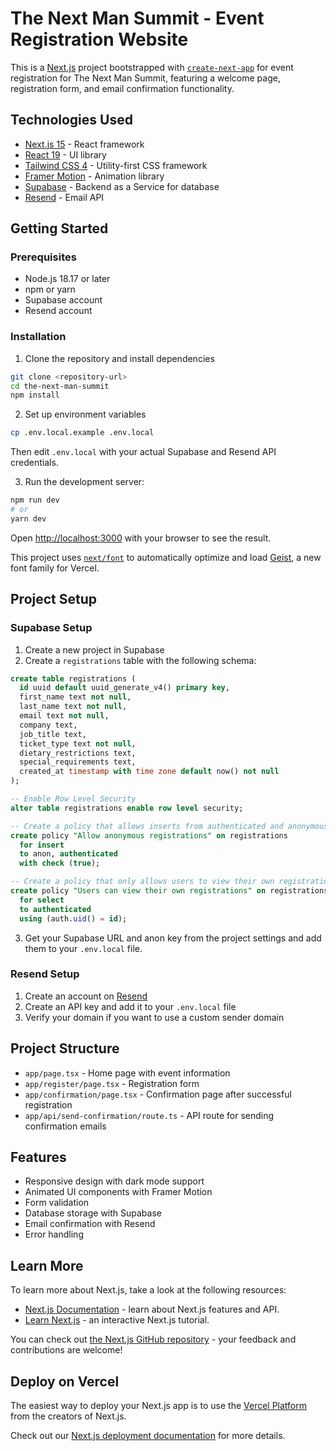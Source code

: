 # The Next Man Summit - Event Registration Website

This is a [Next.js](https://nextjs.org) project bootstrapped with [`create-next-app`](https://nextjs.org/docs/app/api-reference/cli/create-next-app) for event registration for The Next Man Summit, featuring a welcome page, registration form, and email confirmation functionality.

## Technologies Used

- [Next.js 15](https://nextjs.org/) - React framework
- [React 19](https://react.dev/) - UI library
- [Tailwind CSS 4](https://tailwindcss.com/) - Utility-first CSS framework
- [Framer Motion](https://www.framer.com/motion/) - Animation library
- [Supabase](https://supabase.com/) - Backend as a Service for database
- [Resend](https://resend.com/) - Email API

## Getting Started

### Prerequisites

- Node.js 18.17 or later
- npm or yarn
- Supabase account
- Resend account

### Installation

1. Clone the repository and install dependencies

```bash
git clone <repository-url>
cd the-next-man-summit
npm install
```

2. Set up environment variables

```bash
cp .env.local.example .env.local
```

Then edit `.env.local` with your actual Supabase and Resend API credentials.

3. Run the development server:

```bash
npm run dev
# or
yarn dev
```

Open [http://localhost:3000](http://localhost:3000) with your browser to see the result.

This project uses [`next/font`](https://nextjs.org/docs/app/building-your-application/optimizing/fonts) to automatically optimize and load [Geist](https://vercel.com/font), a new font family for Vercel.

## Project Setup

### Supabase Setup

1. Create a new project in Supabase
2. Create a `registrations` table with the following schema:

```sql
create table registrations (
  id uuid default uuid_generate_v4() primary key,
  first_name text not null,
  last_name text not null,
  email text not null,
  company text,
  job_title text,
  ticket_type text not null,
  dietary_restrictions text,
  special_requirements text,
  created_at timestamp with time zone default now() not null
);

-- Enable Row Level Security
alter table registrations enable row level security;

-- Create a policy that allows inserts from authenticated and anonymous users
create policy "Allow anonymous registrations" on registrations
  for insert
  to anon, authenticated
  with check (true);

-- Create a policy that only allows users to view their own registrations
create policy "Users can view their own registrations" on registrations
  for select
  to authenticated
  using (auth.uid() = id);
```

3. Get your Supabase URL and anon key from the project settings and add them to your `.env.local` file.

### Resend Setup

1. Create an account on [Resend](https://resend.com/)
2. Create an API key and add it to your `.env.local` file
3. Verify your domain if you want to use a custom sender domain

## Project Structure

- `app/page.tsx` - Home page with event information
- `app/register/page.tsx` - Registration form
- `app/confirmation/page.tsx` - Confirmation page after successful registration
- `app/api/send-confirmation/route.ts` - API route for sending confirmation emails

## Features

- Responsive design with dark mode support
- Animated UI components with Framer Motion
- Form validation
- Database storage with Supabase
- Email confirmation with Resend
- Error handling

## Learn More

To learn more about Next.js, take a look at the following resources:

- [Next.js Documentation](https://nextjs.org/docs) - learn about Next.js features and API.
- [Learn Next.js](https://nextjs.org/learn) - an interactive Next.js tutorial.

You can check out [the Next.js GitHub repository](https://github.com/vercel/next.js) - your feedback and contributions are welcome!

## Deploy on Vercel

The easiest way to deploy your Next.js app is to use the [Vercel Platform](https://vercel.com/new?utm_medium=default-template&filter=next.js&utm_source=create-next-app&utm_campaign=create-next-app-readme) from the creators of Next.js.

Check out our [Next.js deployment documentation](https://nextjs.org/docs/app/building-your-application/deploying) for more details.
